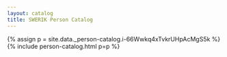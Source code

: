 ```yaml
---
layout: catalog
title: SWERIK Person Catalog
---
```

{% assign p = site.data._person-catalog.i-66Wwkq4xTvkrUHpAcMgS5k %}
{% include person-catalog.html p=p %}

